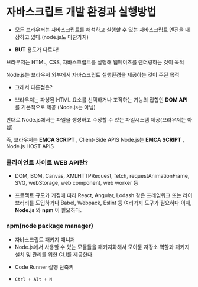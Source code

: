 # 자바스크립트 개발 환경과 실행방법

- 모든 브라우저는 자바스크립트를 해석하고 실행할 수 있는 자바스크립트 엔진을 내장하고 있다.(node.js도 마찬가지)

* **BUT** 용도가 다르다!

브라우저는 HTML, CSS, 자바스크립트를 실행해 웹페이즈를 렌더링하는 것이 목적

Node.js는 브라우저 외부에서 자바스크립트 실행환경을 제공하는 것이 주된 목적

- 그래서 다른점은?

* 브라우저는 파싱된 HTML 요소를 선택하거나 조작하는 기능의 집합인 **DOM API** 를 기본적으로 제공 (Node.js는 아님)

반대로 Node.js에서는 파일을 생성하고 수정할 수 있는 파일시스템 제공(브라우저는 아님)

즉,
브라우저는 **EMCA SCRIPT** , Client-Side APIS
Node.js는 **EMCA SCRIPT** , Node.js HOST APIS

### 클라이언트 사이트 WEB API란?

- DOM, BOM, Canvas, XMLHTTPRequest, fetch, requestAnimationFrame, SVG, webStorage, web component, web worker 등

* 프로젝트 규모가 커짐에 따라 React, Angular, Lodash 같은 프레임워크 또는 라이브러리를 도입하거나 Babel, Webpack, Eslint 등 여러가지 도구가 필요하다
  이때, **Node.js** 와 **npm** 이 필요하다.

### npm(node package manager)

- 자바스크립트 패키지 매니저
- Node.js에서 사용할 수 있는 모듈들을 패키지화해서 모아둔 저장소 역할과 패키지 설치 및 관리를 위한 CLI를 제공한다.

* Code Runner 실행 단축키

- `Ctrl + Alt + N`
